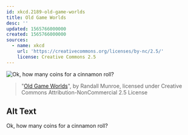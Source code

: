 ```yaml
---
id: xkcd.2189-old-game-worlds
title: Old Game Worlds
desc: ''
updated: 1565766000000
created: 1565766000000
sources:
  - name: xkcd
    url: 'https://creativecommons.org/licenses/by-nc/2.5/'
    license: Creative Commons 2.5
---
```

![Ok, how many coins for a cinnamon roll?](https://imgs.xkcd.com/comics/old_game_worlds.png)
> "[Old Game Worlds](https://xkcd.com/2189/)", by Randall Munroe, licensed under Creative Commons Attribution-NonCommercial 2.5 License

## Alt Text
Ok, how many coins for a cinnamon roll?
